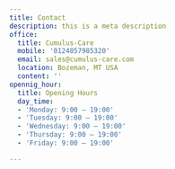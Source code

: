 ```yaml
---
title: Contact
description: this is a meta description
office:
  title: Cumulus-Care
  mobile: '0124857985320'
  email: sales@cumulus-care.com
  location: Bozeman, MT USA
  content: ''
opennig_hour:
  title: Opening Hours
  day_time:
  - 'Monday: 9:00 – 19:00'
  - 'Tuesday: 9:00 – 19:00'
  - 'Wednesday: 9:00 – 19:00'
  - 'Thursday: 9:00 – 19:00'
  - 'Friday: 9:00 – 19:00'

---
```

